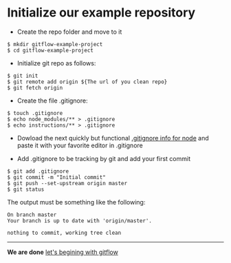 # Initialize our example repository

- Create the repo folder and move to it
~~~~
$ mkdir gitflow-example-project
$ cd gitflow-example-project
~~~~

- Initialize git repo as follows:
~~~~
$ git init
$ git remote add origin ${The url of you clean repo}
$ git fetch origin
~~~~

- Create the file .gitignore:
~~~~
$ touch .gitignore
$ echo node_modules/** > .gitignore
$ echo instructions/** > .gitignore
~~~~

- Dowload the next quickly but functional [.gitignore info for node](https://www.gitignore.io/api/node) and paste it with your favorite editor in .gitignore


- Add .gitignore to be tracking by git and add your first commit
~~~~
$ git add .gitignore
$ git commit -m "Initial commit"
$ git push --set-upstream origin master
$ git status
~~~~

The output must be something like the following:

~~~~
On branch master
Your branch is up to date with 'origin/master'.

nothing to commit, working tree clean
~~~~

---

**We are done** [let's begining with gitflow](./initialize-npm-project.md)